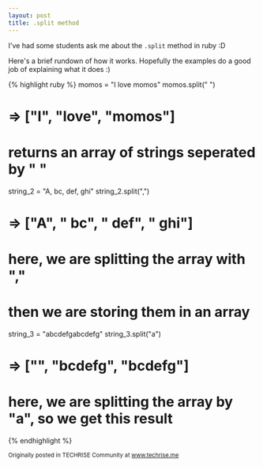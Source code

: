 ```yaml
---
layout: post
title: .split method
---
```


<p>
  I've had some students ask me about the <code>.split</code> method in ruby :D
</p>

<p>
  Here's a brief rundown of how it works. Hopefully the examples do a good job of explaining what it does :)
</p>  

{% highlight ruby %}
momos = "I love momos"
momos.split(" ")
# => ["I", "love", "momos"]
# returns an array of strings seperated by " "

string_2 = "A, bc, def, ghi"
string_2.split(",")
# => ["A", " bc", " def", " ghi"]
# here, we are splitting the array with ","
# then we are storing them in an array

string_3 = "abcdefgabcdefg"
string_3.split("a")
# => ["", "bcdefg", "bcdefg"]
# here, we are splitting the array by "a", so we get this result
{% endhighlight %}

<small>Originally posted in TECHRISE Community at www.techrise.me</small>